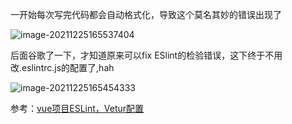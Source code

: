 一开始每次写完代码都会自动格式化，导致这个莫名其妙的错误出现了

![image-20211225165537404](C:\Users\Administrator\AppData\Roaming\Typora\typora-user-images\image-20211225165537404.png)

后面谷歌了一下，才知道原来可以fix ESlint的检验错误，这下终于不用改.eslintrc.js的配置了,hah

![image-20211225165454333](C:\Users\Administrator\AppData\Roaming\Typora\typora-user-images\image-20211225165454333.png)

 



参考：[vue项目ESLint，Vetur配置](https://blog.csdn.net/qq_42235030/article/details/107780364)